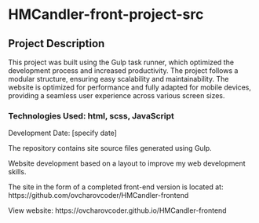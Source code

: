# HMCandler-front-project-src
<h2>Project Description</h2>
<p>This project was built using the Gulp task runner, which optimized the development process and increased productivity. The project follows a modular structure, ensuring easy scalability and maintainability. The website is optimized for performance and fully adapted for mobile devices, providing a seamless user experience across various screen sizes.</p>

<h3>Technologies Used: html, scss, JavaScript</h3>

Development Date: [specify date]

<p>The repository contains site source files generated using Gulp.</p>
<p>Website development based on a layout to improve my web development skills.</p>
<p>The site in the form of a completed front-end version is located at: https://github.com/ovcharovcoder/HMCandler-frontend</p>
View website: https://ovcharovcoder.github.io/HMCandler-frontend
